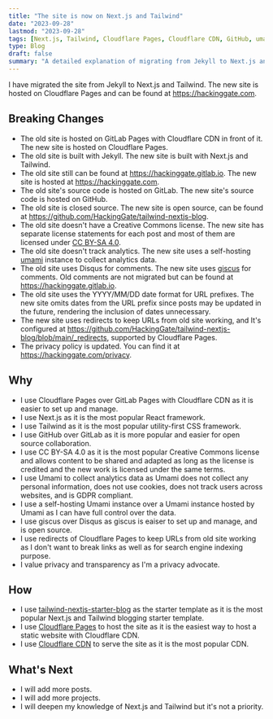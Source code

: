 ```yaml
---
title: "The site is now on Next.js and Tailwind"
date: "2023-09-28"
lastmod: "2023-09-28"
tags: [Next.js, Tailwind, Cloudflare Pages, Cloudflare CDN, GitHub, umami, giscus]
type: Blog
draft: false
summary: "A detailed explanation of migrating from Jekyll to Next.js and Tailwind CSS, with insights on hosting migration from GitLab Pages to Cloudflare Pages, open-source collaboration, and privacy-focused analytics implementation."
---
```

I have migrated the site from Jekyll to Next.js and Tailwind. The new site is hosted on Cloudflare Pages and can be found at https://hackinggate.com.

## Breaking Changes

- The old site is hosted on GitLab Pages with Cloudflare CDN in front of it. The new site is hosted on Cloudflare Pages.
- The old site is built with Jekyll. The new site is built with Next.js and Tailwind.
- The old site still can be found at https://hackinggate.gitlab.io. The new site is hosted at https://hackinggate.com.
- The old site's source code is hosted on GitLab. The new site's source code is hosted on GitHub.
- The old site is closed source. The new site is open source, can be found at https://github.com/HackingGate/tailwind-nextjs-blog.
- The old site doesn't have a Creative Commons license. The new site has separate license statements for each post and most of them are licensed under [CC BY-SA 4.0](https://creativecommons.org/licenses/by-sa/4.0/).
- The old site doesn't track analytics. The new site uses a self-hosting [umami](https://umami.is/) instance to collect analytics data.
- The old site uses Disqus for comments. The new site uses [giscus](https://giscus.app/) for comments. Old comments are not migrated but can be found at https://hackinggate.gitlab.io.
- The old site uses the YYYY/MM/DD date format for URL prefixes. The new site omits dates from the URL prefix since posts may be updated in the future, rendering the inclusion of dates unnecessary.
- The new site uses redirects to keep URLs from old site working, and It's configured at https://github.com/HackingGate/tailwind-nextjs-blog/blob/main/_redirects, supported by Cloudflare Pages. 
- The privacy policy is updated. You can find it at https://hackinggate.com/privacy.

## Why

- I use Cloudflare Pages over GitLab Pages with Cloudflare CDN as it is easier to set up and manage.
- I use Next.js as it is the most popular React framework.
- I use Tailwind as it is the most popular utility-first CSS framework.
- I use GitHub over GitLab as it is more popular and easier for open source collaboration.
- I use CC BY-SA 4.0 as it is the most popular Creative Commons license and allows content to be shared and adapted as long as the license is credited and the new work is licensed under the same terms.
- I use Umami to collect analytics data as Umami does not collect any personal information, does not use cookies, does not track users across websites, and is GDPR compliant.
- I use a self-hosting Umami instance over a Umami instance hosted by Umami as I can have full control over the data.
- I use giscus over Disqus as giscus is eaiser to set up and manage, and is open source.
- I use redirects of Cloudflare Pages to keep URLs from old site working as I don't want to break links as well as for search engine indexing purpose.
- I value privacy and transparency as I'm a privacy advocate.

## How

- I use [tailwind-nextjs-starter-blog](https://github.com/timlrx/tailwind-nextjs-starter-blog) as the starter template as it is the most popular Next.js and Tailwind blogging starter template.
- I use [Cloudflare Pages](https://pages.cloudflare.com/) to host the site as it is the easiest way to host a static website with Cloudflare CDN.
- I use [Cloudflare CDN](https://www.cloudflare.com/cdn/) to serve the site as it is the most popular CDN.

## What's Next

- I will add more posts.
- I will add more projects.
- I will deepen my knowledge of Next.js and Tailwind but it's not a priority.
